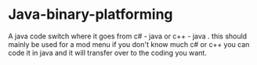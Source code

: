 # Java-binary-platforming
A java code switch where it goes from c# - java or c++ - java . this should mainly be used for  a mod menu if you don't know much c# or c++ you can code it in java and it will transfer over to the coding you want.
